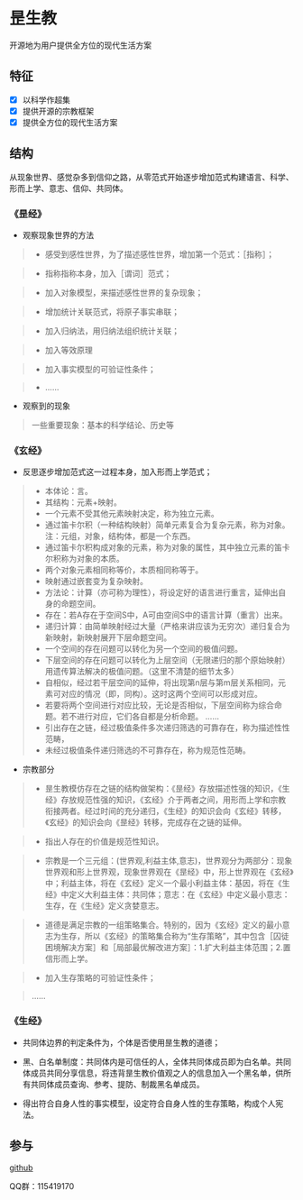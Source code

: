# 昰生教

开源地为用户提供全方位的现代生活方案

## 特征

- [x] 以科学作超集
- [x] 提供开源的宗教框架
- [x] 提供全方位的现代生活方案

## 结构

从现象世界、感觉杂多到信仰之路，从零范式开始逐步增加范式构建语言、科学、形而上学、意志、信仰、共同体。

### 《昰经》

* 观察现象世界的方法

> * 感受到感性世界，为了描述感性世界，增加第一个范式：［指称］；

> * 指称指称本身，加入［谓词］范式；

> * 加入对象模型，来描述感性世界的复杂现象；

> * 增加统计关联范式，将原子事实串联；

> * 加入归纳法，用归纳法组织统计关联；

> * 加入等效原理

> * 加入事实模型的可验证性条件；

> * ……

* 观察到的现象

> 一些重要现象：基本的科学结论、历史等

### 《玄经》

* 反思逐步增加范式这一过程本身，加入形而上学范式；

> * 本体论：言。
> * 其结构：元素+映射。
> * 一个元素不受其他元素映射决定，称为独立元素。
> * 通过笛卡尔积（一种结构映射）简单元素复合为复杂元素，称为对象。 注：元组，对象，结构体，都是一个东西。
> * 通过笛卡尔积构成对象的元素，称为对象的属性，其中独立元素的笛卡尔积称为对象的本质。
> * 两个对象元素相同称等价，本质相同称等于。
> * 映射通过嵌套变为复杂映射。 
> * 方法论：计算（亦可称为理性），将设定好的语言进行重言，延伸出自身的命题空间。
> * 存在：若A存在于空间S中，A可由空间S中的语言计算（重言）出来。
> * 递归计算：由简单映射经过大量（严格来讲应该为无穷次）递归复合为新映射，新映射展开下层命题空间。
> * 一个空间的存在问题可以转化为另一个空间的极值问题。
> * 下层空间的存在问题可以转化为上层空间（无限递归的那个原始映射）用遗传算法解决的极值问题。（这里不清楚的细节太多）
> * 自相似，经过若干层空间的延伸，将出现第n层与第m层关系相同，元素可对应的情况（即，同构）。这时这两个空间可以形成对应。
> * 若要将两个空间进行对应比较，无论是否相似，下层空间称为综合命题。若不进行对应，它们各自都是分析命题。
> ……
> * 引出存在之链，经过极值条件多次递归筛选的可靠存在，称为描述性性范畴，
> * 未经过极值条件递归筛选的不可靠存在，称为规范性范畴。


* 宗教部分


> * 昰生教模仿存在之链的结构做架构：《昰经》存放描述性强的知识，《生经》存放规范性强的知识，《玄经》介于两者之间，用形而上学和宗教衔接两者。经过时间的充分递归，《生经》的知识会向《玄经》转移，《玄经》的知识会向《昰经》转移，完成存在之链的延伸。

> * 指出人存在的价值是规范性知识。

> * 宗教是一个三元组：(世界观,利益主体,意志)，世界观分为两部分：现象世界观和形上世界观，现象世界观在《昰经》中，形上世界观在《玄经》中；利益主体，将在《玄经》定义一个最小利益主体：基因，将在《生经》中定义大利益主体：共同体；意志：在《玄经》中定义最小意志：生存，在《生经》定义贪婪意志。

> * 道德是满足宗教的一组策略集合。特别的，因为《玄经》定义的最小意志为生存，所以《玄经》的策略集合称为“生存策略”，其中包含［囚徒困境解决方案］和［局部最优解改进方案］：1.扩大利益主体范围；2.置信形而上学。

> * 加入生存策略的可验证性条件；

> ……


### 《生经》

* 共同体边界的判定条件为，个体是否使用昰生教的道德；

* 黑、白名单制度：共同体内是可信任的人，全体共同体成员即为白名单。共同体成员共同分享信息，将违背昰生教价值观之人的信息加入一个黑名单，供所有共同体成员查询、参考、提防、制裁黑名单成员。

* 得出符合自身人性的事实模型，设定符合自身人性的生存策略，构成个人宪法。

## 参与

[github](https://github.com/XIHO/IXOH)

QQ群：115419170
